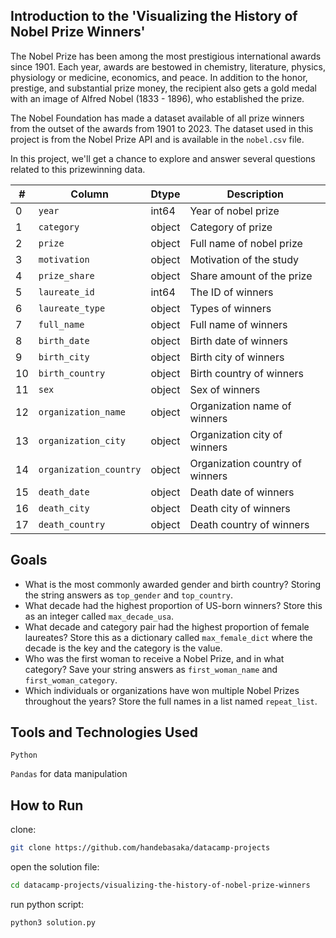 ## Introduction to the 'Visualizing the History of Nobel Prize Winners'

The Nobel Prize has been among the most prestigious international awards since 1901. Each year, awards are bestowed in chemistry, literature, physics, physiology or medicine, economics, and peace. In addition to the honor, prestige, and substantial prize money, the recipient also gets a gold medal with an image of Alfred Nobel (1833 - 1896), who established the prize.

The Nobel Foundation has made a dataset available of all prize winners from the outset of the awards from 1901 to 2023. The dataset used in this project is from the Nobel Prize API and is available in the `nobel.csv` file.

In this project, we'll get a chance to explore and answer several questions related to this prizewinning data.

| # | Column | Dtype | Description |
| ---- | ---- | ---- | ---- |
| 0 | `year` | int64 | Year of nobel prize |
| 1 | `category` | object | Category of prize |
| 2 | `prize` | object | Full name of nobel prize |
| 3 | `motivation` | object | Motivation of the study |
| 4 | `prize_share` | object | Share amount of the prize |
| 5 | `laureate_id` | int64 | The ID of winners |
| 6 | `laureate_type` | object | Types of winners |
| 7 | `full_name` | object | Full name of winners |
| 8 | `birth_date` | object | Birth date of winners |
| 9 | `birth_city` | object | Birth city of winners |
| 10 | `birth_country` | object | Birth country of winners |
| 11 | `sex` | object | Sex of winners |
| 12 | `organization_name` | object | Organization name of winners |
| 13 | `organization_city` | object | Organization city of winners |
| 14 | `organization_country` | object | Organization country of winners |
| 15 | `death_date` | object | Death date of winners |
| 16 | `death_city` | object | Death city of winners |
| 17 | `death_country` | object | Death country of winners |

## Goals
- What is the most commonly awarded gender and birth country? Storing the string answers as `top_gender` and `top_country`.
- What decade had the highest proportion of US-born winners? Store this as an integer called `max_decade_usa`.
- What decade and category pair had the highest proportion of female laureates? Store this as a dictionary called `max_female_dict` where the decade is the key and the category is the value.
- Who was the first woman to receive a Nobel Prize, and in what category? Save your string answers as `first_woman_name` and `first_woman_category`.
- Which individuals or organizations have won multiple Nobel Prizes throughout the years? Store the full names in a list named `repeat_list`.

## Tools and Technologies Used
`Python`

`Pandas` for data manipulation 

## How to Run
clone:
```sh
git clone https://github.com/handebasaka/datacamp-projects
```
open the solution file:
```bash
cd datacamp-projects/visualizing-the-history-of-nobel-prize-winners
```
run python script:
```bash
python3 solution.py
```
